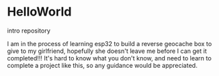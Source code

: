 # HelloWorld
intro repository

I am in the process of learning esp32 to build a reverse geocache box to give to my girlfriend, hopefully she doesn't leave me before I can get it completed!!!  It's hard to know what you don't know, and need to learn to complete a project like this, so any guidance would be appreciated.
